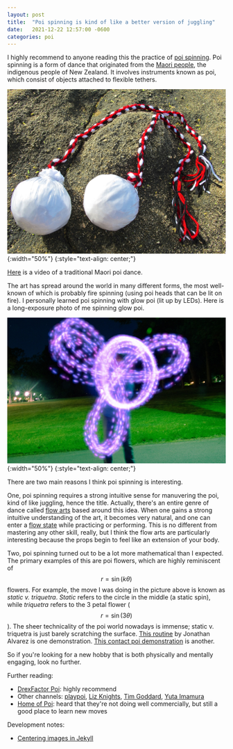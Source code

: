```yaml
---
layout: post
title:  "Poi spinning is kind of like a better version of juggling"
date:   2021-12-22 12:57:00 -0600
categories: poi
---
```


I highly recommend to anyone reading this the practice of [poi spinning](https://en.wikipedia.org/wiki/Poi_(performance_art)). Poi spinning is a form of dance that originated from the [Maori people](https://en.wikipedia.org/wiki/M%C4%81ori_people), the indigenous people of New Zealand. It involves instruments known as poi, which consist of objects attached to flexible tethers.

![poi](/assets/poi.jpeg){:width="50%"}
{:style="text-align: center;"}

[Here](https://youtu.be/7GXAapbacBc) is a video of a traditional Maori poi dance.

The art has spread around the world in many different forms, the most well-known of which is probably fire spinning (using poi heads that can be lit on fire). I personally learned poi spinning with glow poi (lit up by LEDs). Here is a long-exposure photo of me spinning glow poi.

![static-v-triquetra](/assets/svt.jpeg){:width="50%"}
{:style="text-align: center;"}

There are two main reasons I think poi spinning is interesting.

One, poi spinning requires a strong intuitive sense for manuvering the poi, kind of like juggling, hence the title. Actually, there's an entire genre of dance called [flow arts](https://flowartsinstitute.com/about-us/what-is-flow-arts/) based around this idea. When one gains a strong intuitive understanding of the art, it becomes very natural, and one can enter a [flow state](https://en.wikipedia.org/wiki/Flow_%28psychology%29) while practicing or performing. This is no different from mastering any other skill, really, but I think the flow arts are particularly interesting because the props begin to feel like an extension of your body.

Two, poi spinning turned out to be a lot more mathematical than I expected. The primary examples of this are poi flowers, which are highly reminiscent of $$r = \sin(k\theta)$$ flowers. For example, the move I was doing in the picture above is known as *static v. triquetra*. *Static* refers to the circle in the middle (a static spin), while *triquetra* refers to the 3 petal flower ($$r = \sin(3\theta)$$). The sheer technicality of the poi world nowadays is immense; static v. triquetra is just barely scratching the surface. [This routine](https://youtu.be/oKxllZKncUI) by Jonathan Alvarez is one demonstration. [This contact poi demonstration](https://youtu.be/tkBu61k6CVU) is another.

So if you're looking for a new hobby that is both physically and mentally engaging, look no further.

Further reading:
* [DrexFactor Poi](https://www.youtube.com/c/Drexfactor): highly recommend
* Other channels: [playpoi](https://www.youtube.com/c/playpoivideos), [Liz Knights](https://www.youtube.com/user/badassfirespinners), [Tim Goddard](https://www.youtube.com/user/00goddard), [Yuta Imamura](https://www.youtube.com/user/yuta)
* [Home of Poi](https://www.homeofpoi.com/us/): heard that they're not doing well commercially, but still a good place to learn new moves

Development notes:
* [Centering images in Jekyll](https://stackoverflow.com/questions/23819197/jekyll-blog-post-centering-images)
